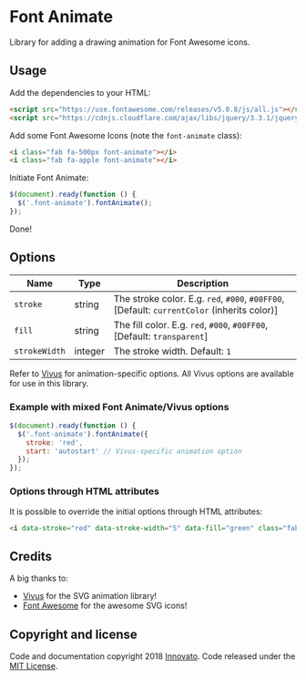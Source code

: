 # Font Animate
Library for adding a drawing animation for Font Awesome icons.

## Usage
Add the dependencies to your HTML:
```html
<script src="https://use.fontawesome.com/releases/v5.0.8/js/all.js"></script>
<script src="https://cdnjs.cloudflare.com/ajax/libs/jquery/3.3.1/jquery.min.js"></script>
```

Add some Font Awesome Icons (note the `font-animate` class):
```html
<i class="fab fa-500px font-animate"></i>
<i class="fab fa-apple font-animate"></i>
```

Initiate Font Animate:

```javascript
$(document).ready(function () {
  $('.font-animate').fontAnimate();
});
```
Done!

## Options
| Name        | Type     | Description |
|-------------|----------|-------------|
|`stroke`     | string   | The stroke color. E.g. `red`, `#000`, `#00FF00`, [Default: `currentColor` (inherits color)] |
|`fill`       | string   | The fill color. E.g. `red`, `#000`, `#00FF00`, [Default: `transparent`] |
|`strokeWidth`| integer  | The stroke width. Default: `1` |

Refer to [Vivus](https://github.com/maxwellito/vivus) for animation-specific options. All Vivus options are available for use in this library.

### Example with mixed Font Animate/Vivus options
```javascript
$(document).ready(function () {
  $('.font-animate').fontAnimate({
    stroke: 'red',
    start: 'autostart' // Vivus-specific animation option
  });
});
```

### Options through HTML attributes
It is possible to override the initial options through HTML attributes:
```html
<i data-stroke="red" data-stroke-width="5" data-fill="green" class="fab fa-apple font-animate"></i>
```

## Credits
A big thanks to:
- [Vivus](https://github.com/maxwellito/vivus) for the SVG animation library!
- [Font Awesome](https://github.com/FortAwesome/Font-Awesome) for the awesome SVG icons!


## Copyright and license
Code and documentation copyright 2018 [Innovato](https://innovato.nl/). Code released under the [MIT License](https://github.com/innovato/fontanimate/blob/master/LICENSE).